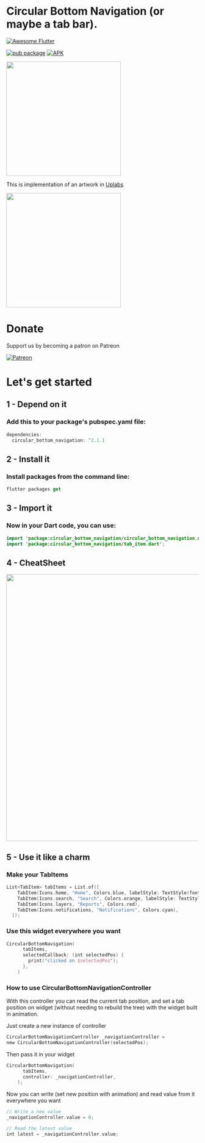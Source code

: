 # Circular Bottom Navigation (or maybe a tab bar).

<a href="https://github.com/Solido/awesome-flutter">
   <img alt="Awesome Flutter" src="https://img.shields.io/badge/Awesome-Flutter-blue.svg?longCache=true&style=flat-square" />
</a>

[![pub package](https://img.shields.io/pub/v/circular_bottom_navigation.svg)](https://pub.dartlang.org/packages/circular_bottom_navigation)
[![APK](https://img.shields.io/badge/APK-Demo-brightgreen.svg)](https://github.com/imaNNeoFighT/circular_bottom_navigation/raw/master/repo_files/CircularBottomNavExample-0.0.3.apk)

<img src="https://github.com/imaNNeoFighT/circular_bottom_navigation/raw/master/repo_files/images/uplabs_demo.gif" width="300">

This is implementation of an artwork in [Uplabs](https://www.uplabs.com/posts/bottom-tab)

<img src="https://github.com/imaNNeoFighT/circular_bottom_navigation/raw/master/repo_files/images/demo.gif" width="300">

# Donate

Support us by becoming a patron on Patreon

[![Patreon](https://c5.patreon.com/external/logo/become_a_patron_button.png)](https://www.patreon.com/imanneo)

# Let's get started

## 1 - Depend on it

### Add this to your package's pubspec.yaml file:

```kotlin
dependencies:
  circular_bottom_navigation: ^2.1.1
```

## 2 - Install it

### Install packages from the command line:

```kotlin
flutter packages get
```

## 3 - Import it

### Now in your Dart code, you can use:

```kotlin
import 'package:circular_bottom_navigation/circular_bottom_navigation.dart';
import 'package:circular_bottom_navigation/tab_item.dart';
```

## 4 - CheatSheet

<img src="https://github.com/imaNNeoFighT/circular_bottom_navigation/raw/master/repo_files/images/cheatsheet.jpg" width="700">

## 5 - Use it like a charm

### Make your TabItems

```kotlin
List<TabItem> tabItems = List.of([
    TabItem(Icons.home, "Home", Colors.blue, labelStyle: TextStyle(fontWeight: FontWeight.normal)),
    TabItem(Icons.search, "Search", Colors.orange, labelStyle: TextStyle(color: Colors.red, fontWeight: FontWeight.bold)),
    TabItem(Icons.layers, "Reports", Colors.red),
    TabItem(Icons.notifications, "Notifications", Colors.cyan),
  ]);
```

### Use this widget everywhere you want

```kotlin
CircularBottomNavigation(
      tabItems,
      selectedCallback: (int selectedPos) {
        print("clicked on $selectedPos");
      },
    )
```

### How to use CircularBottomNavigationController

With this controller you can read the current tab position, and set a tab position on widget (without needing to rebuild the tree) with the widget built in animation.

Just create a new instance of controller

```kotlin
CircularBottomNavigationController _navigationController =
new CircularBottomNavigationController(selectedPos);
```

Then pass it in your widget

```kotlin
CircularBottomNavigation(
      tabItems,
      controller: _navigationController,
    );
```

Now you can write (set new position with animation) and read value from it everywhere you want

```kotlin
// Write a new value
_navigationController.value = 0;

// Read the latest value
int latest = _navigationController.value;
```
